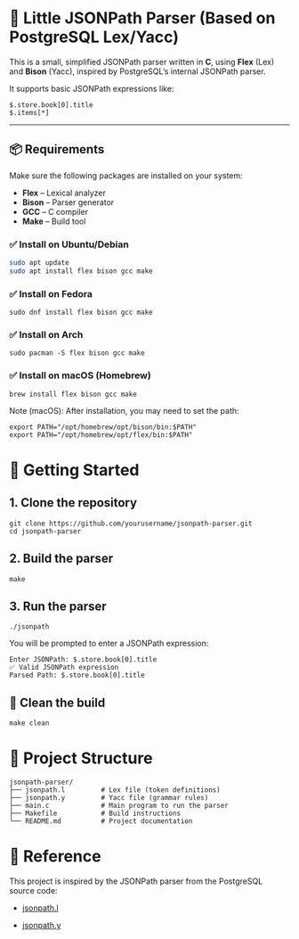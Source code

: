 # 🧪 Little JSONPath Parser (Based on PostgreSQL Lex/Yacc)

This is a small, simplified JSONPath parser written in **C**, using **Flex** (Lex) and **Bison** (Yacc), inspired by PostgreSQL’s internal JSONPath parser.

It supports basic JSONPath expressions like:
```
$.store.book[0].title
$.items[*]
```
---

## 📦 Requirements

Make sure the following packages are installed on your system:

- **Flex** – Lexical analyzer
- **Bison** – Parser generator
- **GCC** – C compiler
- **Make** – Build tool

### ✅ Install on Ubuntu/Debian

```bash
sudo apt update
sudo apt install flex bison gcc make
```
### ✅ Install on Fedora
```
sudo dnf install flex bison gcc make
```
### ✅ Install on Arch
```
sudo pacman -S flex bison gcc make
```
### ✅ Install on macOS (Homebrew)

```
brew install flex bison gcc make
```
Note (macOS): After installation, you may need to set the path:
```
export PATH="/opt/homebrew/opt/bison/bin:$PATH"
export PATH="/opt/homebrew/opt/flex/bin:$PATH"
```
# 🚀 Getting Started
## 1. Clone the repository
```
git clone https://github.com/yourusername/jsonpath-parser.git
cd jsonpath-parser
```
## 2. Build the parser
```
make
```
## 3. Run the parser
```
./jsonpath
```
You will be prompted to enter a JSONPath expression:
```
Enter JSONPath: $.store.book[0].title
✅ Valid JSONPath expression
Parsed Path: $.store.book[0].title
```
## 🧹 Clean the build
```
make clean
```
# 📁 Project Structure
```
jsonpath-parser/
├── jsonpath.l         # Lex file (token definitions)
├── jsonpath.y         # Yacc file (grammar rules)
├── main.c             # Main program to run the parser
├── Makefile           # Build instructions
└── README.md          # Project documentation
```
# 📘 Reference
This project is inspired by the JSONPath parser from the PostgreSQL source code:

* [jsonpath.l](jsonpath.l)

* [jsonpath.y](jsonpath.y)

